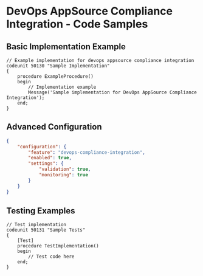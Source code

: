 ﻿# DevOps AppSource Compliance Integration - Code Samples

## Basic Implementation Example

```al
// Example implementation for devops appsource compliance integration
codeunit 50130 "Sample Implementation"
{
    procedure ExampleProcedure()
    begin
        // Implementation example
        Message('Sample implementation for DevOps AppSource Compliance Integration');
    end;
}
```

## Advanced Configuration

```json
{
    "configuration": {
        "feature": "devops-compliance-integration",
        "enabled": true,
        "settings": {
            "validation": true,
            "monitoring": true
        }
    }
}
```

## Testing Examples

```al
// Test implementation
codeunit 50131 "Sample Tests"
{
    [Test]
    procedure TestImplementation()
    begin
        // Test code here
    end;
}
```
